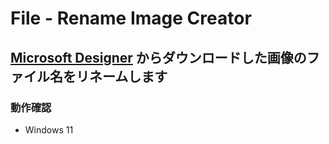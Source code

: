 # File - Rename Image Creator

## [Microsoft Designer](https://designer.microsoft.com/) からダウンロードした画像のファイル名をリネームします

### 動作確認

- Windows 11
